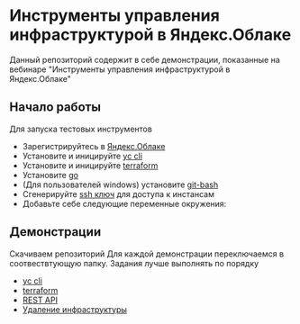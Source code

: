 # Инструменты управления инфраструктурой в Яндекс.Облаке

Данный репозиторий содержит в себе демонстрации, показанные на вебинаре "Инструменты управления инфраструктурой в Яндекс.Облаке"


## Начало работы

Для запуска тестовых инструментов

* Зарегистрируйтесь в [Яндекс.Облаке](https://cloud.yandex.ru)
* Установите и иницируйте [yc cli](https://cloud.yandex.ru/docs/cli/quickstart)
* Установите и иницируйте [terraform](https://www.terraform.io/downloads.html)
* Установите [go](https://www.terraform.io/downloads.html)
* (Для пользователей windows) установите [git-bash](https://gitforwindows.org)
* Сгенерируйте [ssh ключ](https://git-scm.com/book/ru/v1/Git-на-сервере-Создание-открытого-SSH-ключа) для доступа к инстансам
* Добавьте себе следующие переменные окружения:


## Демонстрации

Скачиваем репозиторий
Для каждой демонстрации переключаемся в соотвествтующую папку. Задания лучше выполнять по порядку

* [yc cli](docs/01-cli/README.md)
* [terraform](docs/02-terraform/README.md)
* [REST API](docs/03-rest/README.md)
* [Удаление инфраструктуры](docs/04-delete/README.md)
